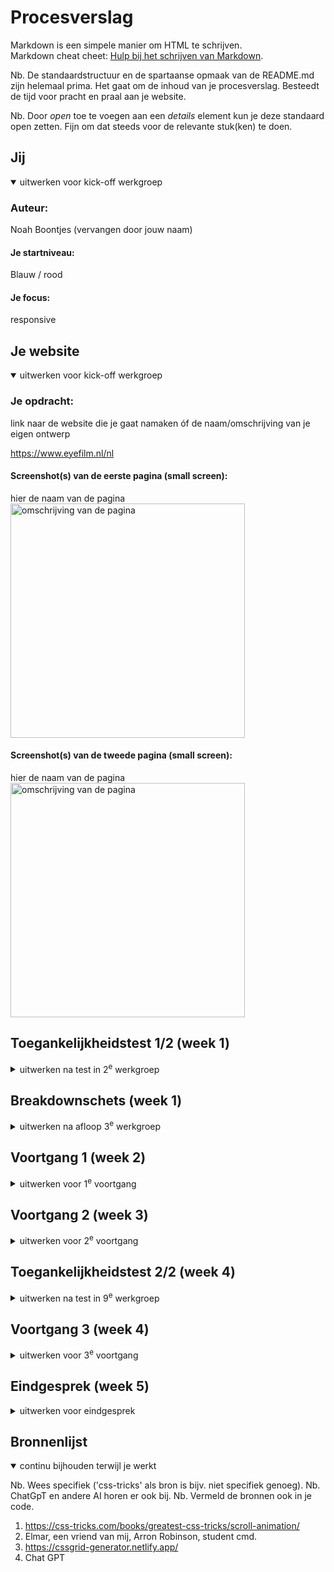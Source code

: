 # Procesverslag
Markdown is een simpele manier om HTML te schrijven.  
Markdown cheat cheet: [Hulp bij het schrijven van Markdown](https://github.com/adam-p/markdown-here/wiki/Markdown-Cheatsheet).

Nb. De standaardstructuur en de spartaanse opmaak van de README.md zijn helemaal prima. Het gaat om de inhoud van je procesverslag. Besteedt de tijd voor pracht en praal aan je website.

Nb. Door *open* toe te voegen aan een *details* element kun je deze standaard open zetten. Fijn om dat steeds voor de relevante stuk(ken) te doen.





## Jij

<details open>
  <summary>uitwerken voor kick-off werkgroep</summary>

  ### Auteur:
  Noah Boontjes (vervangen door jouw naam)

  #### Je startniveau:
  Blauw / rood

  #### Je focus:
  responsive
 
</details>





## Je website

<details open>
  <summary>uitwerken voor kick-off werkgroep</summary>

  ### Je opdracht:
  link naar de website die je gaat namaken óf de naam/omschrijving van je eigen ontwerp

  https://www.eyefilm.nl/nl

  #### Screenshot(s) van de eerste pagina (small screen): 
  hier de naam van de pagina  
  <img src="./readme-images/Homescreen.png" width="375px" alt="omschrijving van de pagina">
  

  #### Screenshot(s) van de tweede pagina (small screen):
  hier de naam van de pagina  
 <img src="./readme-images/Detail scherm.png" width="375px" alt="omschrijving van de pagina">
  
 
</details>



## Toegankelijkheidstest 1/2 (week 1)

<details>
  <summary>uitwerken na test in 2<sup>e</sup> werkgroep</summary>

  ### Bevindingen
  Lijst met je bevindingen die in de test naar voren kwamen:

  Mensen met parkinsons hebben heel veel moeite met kleine knoppen. Ook als er teveel opties op 1 pagina staan

  Ook zijn de meeste pagina's niet te gebruiken met voiceovers.


  Het is erg moeilijk om door een slecht geoptimaliseerde website te navigeren als blinde
  Verder is de navigatie hiervan erg obscuur.



</details>



## Breakdownschets (week 1)

<details>
  <summary>uitwerken na afloop 3<sup>e</sup> werkgroep</summary>

  ### de hele pagina: 
  <img src="./readme-images/Schets 1.png" width="375px" alt="breakdown van de hele pagina">
<img src="./readme-images/Schets 2.png" width="375px" alt="breakdown van de hele pagina">
<img src="./readme-images/Schets 3.png" width="375px" alt="breakdown van de hele pagina">
<img src="./readme-images/Schets 4.png" width="375px" alt="breakdown van de hele pagina">


  ### dynamisch deel (bijv menu): 
  <img src="readme-images/dummy-plaatje.jpg" width="375px" alt="breakdown van een dynamisch deel">

  ### wellicht nog een dynamisch deel (bijv filter): 
  <img src="readme-images/dummy-plaatje.jpg" width="375px" alt="breakdown van nog een dynamisch deel">

</details>





## Voortgang 1 (week 2)

<details>
  <summary>uitwerken voor 1<sup>e</sup> voortgang</summary>

  ### Stand van zaken
  hier dit ging goed & dit was lastig (neem ook screenshots op van delen van je website en code)


  ### Agenda voor meeting
  samen met je groepje opstellen

  | student 1      | student 2          | student 3    | student 4        |
  | ---            | ---                | ---          | ---              |
  | dit bespreken  | en dit             | en ik dit    | en dan ik dat    |
  | en dat ook nog | dit als er tijd is | nog een punt | dit wil ik zeker |
  | ...            | ...                | ...          | ...              |

  Vind het lastig om bij te blijven, maar ligt aan mij. Ook snap ik mediaquerry niet zo goed. Ook is mijn mobiele site heel erg breed.


  ### Verslag van meeting
  hier na afloop snel de uitkomsten van de meeting vastleggen

  - Mediaquerry is lastig
  - Erg veel stof om tot me te nemen, heb het gevoel dat het zoveel sneller kan, maar ik zit elke keer vast bij standaard problemen.
  - Grid is erg moeilijk.
  

</details>





## Voortgang 2 (week 3)

<details>
  <summary>uitwerken voor 2<sup>e</sup> voortgang</summary>

  ### Stand van zaken
  Had moeite met mn header, maar zag gewoon dingen over het hoofd. Ook vind ik de layout nog tricky, het ziet er opzich goed uit maar het moet toch iets netter.


  ### Agenda voor meeting
  samen met je groepje opstellen

  | student 1      | student 2          | student 3    | student 4        |
  | ---            | ---                | ---          | ---              |
  | dit bespreken  | en dit             | en ik dit    | en dan ik dat    |
  | en dat ook nog | dit als er tijd is | nog een punt | dit wil ik zeker |
  | ...            | ...                | ...          | ...              |


  ### Verslag van meeting
  hier na afloop snel de uitkomsten van de meeting vastleggen

  - Het is voor mij heel erg moeilijk om precies de layout te krijgen zoals ik het wil. Elke keer ziet het er toch nog raar uit.
  - Header wilt niet goed breed over de pagina.
  - nog een punt
- ...

</details>





## Toegankelijkheidstest 2/2 (week 4)

<details>
  <summary>uitwerken na test in 9<sup>e</sup> werkgroep</summary>

  ### Bevindingen
  Mijn website was eerst niet heel accesible. Nu nog steeds niet heel erg, wel is het nu heel duidelijk te lezen, de achtergrond is in plaats van zwart een lichter grijs om het contrast te
  verbeteren. Ook heb ik een focus state toegevoegd.

</details>





## Voortgang 3 (week 4)

<details>
  <summary>uitwerken voor 3<sup>e</sup> voortgang</summary>

  ### Stand van zaken
 Ik merk dat als ik nieuwe dingen toevoeg dat alles door de war gaat. Moet goed kijken naar hoe ik mijn tekst goed krijg op de home page.
 De dubbele tekst vind ik goed gelukt. 

 Nu ook eindelijk een achtergrond gif. Deze werkte eerst goed alleen nu ineens is de content te groot.

 Moet echt ff goed kijken naar accesibility, daar heb ik namelijk nog helemaal geen rekening mee gehouden bij mijn site.


  ### Agenda voor meeting
  samen met je groepje opstellen

  | student 1      | student 2          | student 3    | student 4        |
  | ---            | ---                | ---          | ---              |
  | dit bespreken  | en dit             | en ik dit    | en dan ik dat    |
  | en dat ook nog | dit als er tijd is | nog een punt | dit wil ik zeker |
  | ...            | ...                | ...          | ...              |


  ### Verslag van meeting
  hier na afloop snel de uitkomsten van de meeting vastleggen

  - punt 1
  - punt 2
  - nog een punt
  - ...

</details>





## Eindgesprek (week 5)

<details>
  <summary>uitwerken voor eindgesprek</summary>

  ### Je uitkomst - karakteristiek screenshots:
  <img src="./readme-images/eindresultaat.png" width="375px" alt="uitomst opdracht 1">
  <img src="./readme-images/eindresultaat 2.png"width="375px" alt="uitomst opdracht 2">
  <img src="./readme-images/eindresultaat 3.png"width="375px" alt="uitomst opdracht 3">

  ### Dit ging goed/Heb ik geleerd: 
  Korte omschrijving met plaatjes

  <img src="./readme-images/geleerd1.png" width="375px" alt="top">
  Heb geleerd hoe je door middel van display:block en display:none best coole dingen kan maken.

  Geleerd hoe ik goed moet flexen.

  Een responsive website met mediaquerry's en viewwidth.


  <img src="./readme-images/margin....png" width="375px" alt="top">
  Ik heb ook geleerd dat ik niet 400 margins moet zetten op alles, dit heeft mij namelijk ene hele dag gekost...


  ### Dit was lastig/Is niet gelukt:
  Korte omschrijving met plaatjes

  <img src="./readme-images/eindresultaat.png" width="375px" alt="bummer">
  Ik wilde dat wanneer je naar onder scrollde, de teksts naar links ging in een animatie. Nu heeft Danny dit uitgelegd en toen snapte ik het
  maar toen ik het zelf ging doen niet meer...

  Wat mij ook niet is gelukt, om zo min mogelijk divs te gebruiken. Voor de vormgeving die ik had kon ik bijna alleen maar divs gebruiken, anders was ik 
  constant kwijt met welk element ik bezig was in css.

  


</details>





## Bronnenlijst

<details open>
  <summary>continu bijhouden terwijl je werkt</summary>

  Nb. Wees specifiek ('css-tricks' als bron is bijv. niet specifiek genoeg). 
  Nb. ChatGpT en andere AI horen er ook bij.
  Nb. Vermeld de bronnen ook in je code.

  1. https://css-tricks.com/books/greatest-css-tricks/scroll-animation/
  2. Elmar, een vriend van mij, Arron Robinson, student cmd.
  3. https://cssgrid-generator.netlify.app/
  4. Chat GPT

</details>